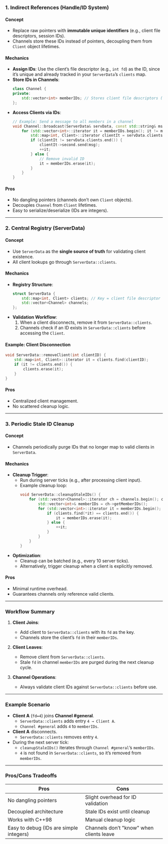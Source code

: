 
### **1. Indirect References (Handle/ID System)**
#### **Concept**
- Replace raw pointers with **immutable unique identifiers** (e.g., client file descriptors, session IDs).
- Channels store these IDs instead of pointers, decoupling them from `Client` object lifetimes.

#### **Mechanics**
- **Assign IDs**: Use the client’s file descriptor (e.g., `int fd`) as the ID, since it’s unique and already tracked in your `ServerData`’s `clients` map.
- **Store IDs in Channels**:
  ```cpp
  class Channel {
  private:
      std::vector<int> memberIDs; // Stores client file descriptors (IDs)
  };
  ```
- **Access Clients via IDs**:
  ```cpp
  // Example: Send a message to all members in a channel
  void Channel::broadcast(ServerData& servData, const std::string& msg) {
      for (std::vector<int>::iterator it = memberIDs.begin(); it != memberIDs.end();) {
          std::map<int, Client>::iterator clientIt = servData.clients.find(*it);
          if (clientIt != servData.clients.end()) {
              clientIt->second.send(msg);
              ++it;
          } else {
              // Remove invalid ID
              it = memberIDs.erase(it);
          }
      }
  }
  ```

#### **Pros**
- No dangling pointers (channels don’t own `Client` objects).
- Decouples `Channel` from `Client` lifetimes.
- Easy to serialize/deserialize (IDs are integers).

---

### **2. Central Registry (ServerData)**
#### **Concept**
- Use `ServerData` as the **single source of truth** for validating client existence.
- All client lookups go through `ServerData::clients`.

#### **Mechanics**
- **Registry Structure**:
  ```cpp
  struct ServerData {
      std::map<int, Client> clients; // Key = client file descriptor (ID)
      std::vector<Channel> channels;
  };
  ```
- **Validation Workflow**:
  1. When a client disconnects, remove it from `ServerData::clients`.
  2. Channels check if an ID exists in `ServerData::clients` before accessing the `Client`.

#### **Example: Client Disconnection**
```cpp
void ServerData::removeClient(int clientID) {
    std::map<int, Client>::iterator it = clients.find(clientID);
    if (it != clients.end()) {
        clients.erase(it);
    }
}
```

#### **Pros**
- Centralized client management.
- No scattered cleanup logic.

---

### **3. Periodic Stale ID Cleanup**
#### **Concept**
- Channels periodically purge IDs that no longer map to valid clients in `ServerData`.

#### **Mechanics**
- **Cleanup Trigger**:
  - Run during server ticks (e.g., after processing client input).
  - Example cleanup loop:
    ```cpp
    void ServerData::cleanupStaleIDs() {
        for (std::vector<Channel>::iterator ch = channels.begin(); ch != channels.end(); ++ch) {
            std::vector<int>& memberIDs = ch->getMemberIDs();
            for (std::vector<int>::iterator it = memberIDs.begin(); it != memberIDs.end();) {
                if (clients.find(*it) == clients.end()) {
                    it = memberIDs.erase(it);
                } else {
                    ++it;
                }
            }
        }
    }
    ```
- **Optimization**:
  - Cleanup can be batched (e.g., every 10 server ticks).
  - Alternatively, trigger cleanup when a client is explicitly removed.

#### **Pros**
- Minimal runtime overhead.
- Guarantees channels only reference valid clients.

---

### **Workflow Summary**
1. **Client Joins**:
   - Add client to `ServerData::clients` with its `fd` as the key.
   - Channels store the client’s `fd` in their `memberIDs`.

2. **Client Leaves**:
   - Remove client from `ServerData::clients`.
   - Stale `fd` in channel `memberIDs` are purged during the next cleanup cycle.

3. **Channel Operations**:
   - Always validate client IDs against `ServerData::clients` before use.

---

### **Example Scenario**
- **Client A** (`fd=4`) joins **Channel #general**.
  - `ServerData::clients` adds entry `4 → Client A`.
  - `Channel #general` adds `4` to `memberIDs`.
- **Client A** disconnects.
  - `ServerData::clients` removes entry `4`.
- During the next server tick:
  - `cleanupStaleIDs()` iterates through `Channel #general`’s `memberIDs`.
  - `4` is not found in `ServerData::clients`, so it’s removed from `memberIDs`.

---

### **Pros/Cons Tradeoffs**
| **Pros**                                      | **Cons**                                  |
|-----------------------------------------------|-------------------------------------------|
| No dangling pointers                          | Slight overhead for ID validation         |
| Decoupled architecture                        | Stale IDs exist until cleanup             |
| Works with C++98                              | Manual cleanup logic                      |
| Easy to debug (IDs are simple integers)       | Channels don’t "know" when clients leave  |

